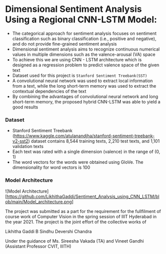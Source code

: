 # Dimensional Sentiment Analysis Using a Regional CNN-LSTM Model:


- The categorical approach for sentiment analysis focuses on sentiment classification such as binary classification (i.e., positive and negative), and do not provide fine-grained sentiment analysis
- Dimensional sentiment analysis aims to recognize continuous numerical values in multiple dimensions such as the valence-arousal (VA) space
- To achieve this we are using CNN - LSTM architecture which is designed as a regression problem to predict valence space of the given text 
- Dataset used for this project is `Stanford Sentiment Treebank(SST)`
- A convolutional neural network was used to extract local information from a text, while the long short-term memory was used to extract the contextual dependencies of the text
- By combining the advantages of convolutional neural network and long short-term memory, the proposed hybrid CNN-LSTM was able to yield a good results



### Dataset 

- Stanford Sentiment Treebank (https://www.kaggle.com/atulanandjha/stanford-sentiment-treebank-v2-sst2) dataset contains 8,544 training texts, 2,210 test texts, and 1,101 validation texts
- Each text was rated with a single dimension (valence) in the range of (0, 1)
- The word vectors for the words were obtained using GloVe. The dimensionality for word vectors is 100


### Model Architecture

![Model Architecture][https://github.com/LikhithaGaddi/Sentiment_Analysis_using_CNN_LSTM/blob/main/Model_architecture.png]






The project was submitted as a part for the requirement for the fullfilment of course work of Computer Vision in the spring session of IIIT Hyderabad in the year 2021. The project is the joint effort of the collective works of

Likhitha Gaddi
B Sindhu
Devershi Chandra

Under the guidance of Ms. Sireesha Vakada (TA) and Vineet Gandhi (Assistant Professor CVIT, IIITH)
